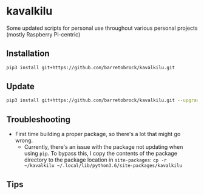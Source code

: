 # kavalkilu
Some updated scripts for personal use throughout various personal projects (mostly Raspberry Pi-centric)

## Installation
```bash
pip3 install git+https://github.com/barretobrock/kavalkilu.git  
```

## Update
```bash
pip3 install git+https://github.com/barretobrock/kavalkilu.git --upgrade
```

## Troubleshooting
 - First time building a proper package, so there's a lot that might go wrong. 
    - Currently, there's an issue with the package not updating when using `pip`.
        To bypass this, I copy the contents of the package directory to the 
        package location in `site-packages`:
        `cp -r ~/kavalkilu ~/.local/lib/python3.6/site-packages/kavalkilu`

## Tips



